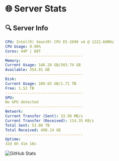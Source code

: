 # 🌐 Server Stats
## 🔍 Server Info
```yaml
CPU: Intel(R) Xeon(R) CPU E5-2699 v4 @ 1222.66MHz
CPU Usage: 0.90%
Cores: 44P | 88T
-----------------------------------
Memory:
Current Usage: 146.28 GB/503.74 GB
Available: 354.01 GB
-----------------------------------
Disk:
Current Usage: 109.65 GB/1.71 TB
Free: 1.52 TB
-----------------------------------
GPU:
No GPU detected
-----------------------------------
Network:
Current Transfer (Sent): 33.99 MB/s
Current Transfer (Received): 114.35 KB/s
Total Sent: 53.80 TB
Total Received: 498.14 GB
-----------------------------------
Uptime:
32d 6h 41m 16s
```
![GitHub Stats](https://img.shields.io/badge/Updated-2025-04-09_04:04:05-blue)